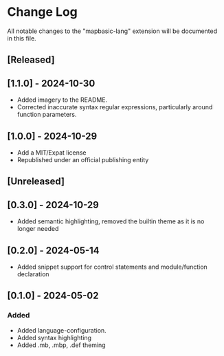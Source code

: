 # Change Log

All notable changes to the "mapbasic-lang" extension will be documented in this file.

## [Released]

## [1.1.0] - 2024-10-30

- Added imagery to the README.
- Corrected inaccurate syntax regular expressions, particularly around function parameters.

## [1.0.0] - 2024-10-29

- Add a MIT/Expat license
- Republished under an official publishing entity

## [Unreleased]

## [0.3.0] - 2024-10-29

- Added semantic highlighting, removed the builtin theme as it is no longer needed

## [0.2.0] - 2024-05-14

- Added snippet support for control statements and module/function declaration

## [0.1.0] - 2024-05-02

### Added

- Added language-configuration.
- Added syntax highlighting
- Added .mb, .mbp, .def theming